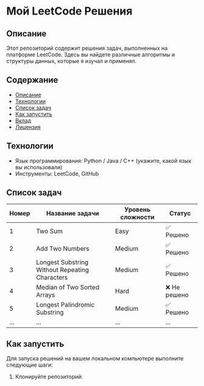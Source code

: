 # Мой LeetCode Решения

## Описание
Этот репозиторий содержит решения задач, выполненных на платформе LeetCode. Здесь вы найдете различные алгоритмы и структуры данных, которые я изучал и применял.

## Содержание
- [Описание](#описание)
- [Технологии](#технологии)
- [Список задач](#список-задач)
- [Как запустить](#как-запустить)
- [Вклад](#вклад)
- [Лицензия](#лицензия)

## Технологии
- Язык программирования: Python / Java / C++ (укажите, какой язык вы использовали)
- Инструменты: LeetCode, GitHub

## Список задач

| Номер | Название задачи                              | Уровень сложности | Статус    |
|-------|----------------------------------------------|-------------------|-----------|
| 1     | Two Sum                                     | Easy              | ✅ Решено  |
| 2     | Add Two Numbers                             | Medium            | ✅ Решено  |
| 3     | Longest Substring Without Repeating Characters | Medium            | ✅ Решено  |
| 4     | Median of Two Sorted Arrays                 | Hard              | ❌ Не решено |
| 5     | Longest Palindromic Substring                | Medium            | ✅ Решено  |
| ...   | ...                                          | ...               | ...       |

## Как запустить
Для запуска решений на вашем локальном компьютере выполните следующие шаги:

1. Клонируйте репозиторий:
   
